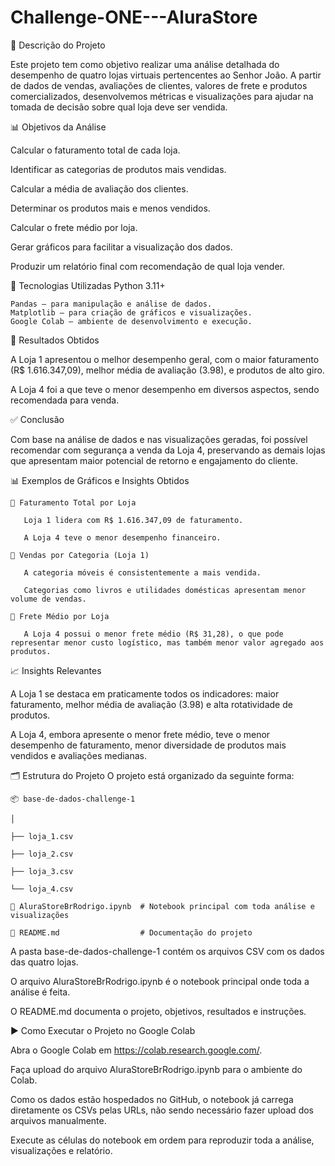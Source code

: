 # Challenge-ONE---AluraStore

📌 Descrição do Projeto

Este projeto tem como objetivo realizar uma análise detalhada do desempenho de quatro lojas virtuais pertencentes ao Senhor João. A partir de dados de vendas, avaliações de clientes, valores de frete e produtos comercializados, desenvolvemos métricas e visualizações para ajudar na tomada de decisão sobre qual loja deve ser vendida.

📊 Objetivos da Análise

Calcular o faturamento total de cada loja.

Identificar as categorias de produtos mais vendidas.

Calcular a média de avaliação dos clientes.

Determinar os produtos mais e menos vendidos.

Calcular o frete médio por loja.

Gerar gráficos para facilitar a visualização dos dados.

Produzir um relatório final com recomendação de qual loja vender.

🧰 Tecnologias Utilizadas
Python 3.11+

    Pandas – para manipulação e análise de dados.
    Matplotlib – para criação de gráficos e visualizações.
    Google Colab – ambiente de desenvolvimento e execução.

📌 Resultados Obtidos

A Loja 1 apresentou o melhor desempenho geral, com o maior faturamento (R$ 1.616.347,09), melhor média de avaliação (3.98), e produtos de alto giro.

A Loja 4 foi a que teve o menor desempenho em diversos aspectos, sendo recomendada para venda.

✅ Conclusão

Com base na análise de dados e nas visualizações geradas, foi possível recomendar com segurança a venda da Loja 4, preservando as demais lojas que apresentam maior potencial de retorno e engajamento do cliente.


📊 Exemplos de Gráficos e Insights Obtidos

    🔹 Faturamento Total por Loja
    
       Loja 1 lidera com R$ 1.616.347,09 de faturamento.
    
       A Loja 4 teve o menor desempenho financeiro.
    
    🔹 Vendas por Categoria (Loja 1)
    
       A categoria móveis é consistentemente a mais vendida.
    
       Categorias como livros e utilidades domésticas apresentam menor volume de vendas.
    
    🔹 Frete Médio por Loja
    
       A Loja 4 possui o menor frete médio (R$ 31,28), o que pode representar menor custo logístico, mas também menor valor agregado aos produtos.

📈 Insights Relevantes

A Loja 1 se destaca em praticamente todos os indicadores: maior faturamento, melhor média de avaliação (3.98) e alta rotatividade de produtos.

A Loja 4, embora apresente o menor frete médio, teve o menor desempenho de faturamento, menor diversidade de produtos mais vendidos e avaliações medianas.


🗂️ Estrutura do Projeto
O projeto está organizado da seguinte forma:


    📦 base-de-dados-challenge-1
    
    │
    
    ├── loja_1.csv
    
    ├── loja_2.csv
    
    ├── loja_3.csv
    
    └── loja_4.csv
    
    📄 AluraStoreBrRodrigo.ipynb  # Notebook principal com toda análise e visualizações
    
    📄 README.md                  # Documentação do projeto

A pasta base-de-dados-challenge-1 contém os arquivos CSV com os dados das quatro lojas.

O arquivo AluraStoreBrRodrigo.ipynb é o notebook principal onde toda a análise é feita.

O README.md documenta o projeto, objetivos, resultados e instruções.

▶️ Como Executar o Projeto no Google Colab

Abra o Google Colab em https://colab.research.google.com/.

Faça upload do arquivo AluraStoreBrRodrigo.ipynb para o ambiente do Colab.

Como os dados estão hospedados no GitHub, o notebook já carrega diretamente os CSVs pelas URLs, não sendo necessário fazer upload dos arquivos manualmente.

Execute as células do notebook em ordem para reproduzir toda a análise, visualizações e relatório.
